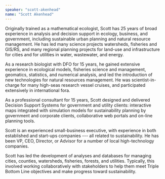 ```yaml
---
speaker: "scott-akenhead"
name: "Scott Akenhead"
---
```


Originally trained as a mathematical ecologist, Scott has
25 years of broad experience in analysis and decision support in ecology,
business, and government, including sustainable urban planning and natural
resource management. He has led many science projects watersheds, fisheries
and GIS/RS, and many regional planning projects for land-use and
infrastructure for cities and for utilities in water, wastewater, and energy.  

As a research biologist with DFO for 15 years, he gained extensive experience
in ecological models, fisheries science and management, geomatics, statistics,
and numerical analysis, and led the introduction of new technologies for
natural resources management. He was scientist-in-charge for many high-seas
research vessel cruises, and participated extensively in international fora.  

As a professional consultant for 15 years, Scott designed and delivered
Decision Support Systems for government and utility clients: interactive maps
integrated with simulation models for sustainability planning by government
and corporate clients, collaborative web portals and on-line planning tools.  

Scott is an experienced small-business executive, with experience in both
established and start-ups companies --- all related to sustainability. He has
been VP, CEO, Director, or Advisor for a number of local high-technology
companies.  

Scott has led the development of analyses and databases for managing cities,
counties, watersheds, fisheries, forests, and utilities. Typically, this
involved working collaboratively with stakeholders to help them meet Triple
Bottom Line objectives and make progress toward sustainability.
